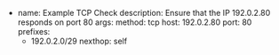   - name: Example TCP Check
    description: Ensure that the IP 192.0.2.80 responds on port 80
    args:
      method: tcp
      host: 192.0.2.80
      port: 80
    prefixes:
      - 192.0.2.0/29
    nexthop: self
